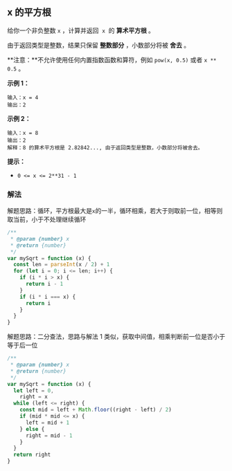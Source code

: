 ## x 的平方根

给你一个非负整数 `x` ，计算并返回  `x`  的 **算术平方根** 。

由于返回类型是整数，结果只保留 **整数部分** ，小数部分将被 **舍去** 。

**注意：**不允许使用任何内置指数函数和算符，例如 `pow(x, 0.5)` 或者 `x ** 0.5` 。

**示例 1：**

```
输入：x = 4
输出：2
```

**示例 2：**

```
输入：x = 8
输出：2
解释：8 的算术平方根是 2.82842..., 由于返回类型是整数，小数部分将被舍去。
```

**提示：**

- `0 <= x <= 2**31 - 1`

### 解法

解题思路：循环，平方根最大是`x`的一半，循环相乘，若大于则取前一位，相等则取当前，小于不处理继续循环

```js
/**
 * @param {number} x
 * @return {number}
 */
var mySqrt = function (x) {
  const len = parseInt(x / 2) + 1
  for (let i = 0; i <= len; i++) {
    if (i * i > x) {
      return i - 1
    }
    if (i * i === x) {
      return i
    }
  }
}
```

解题思路：二分查法，思路与解法 1 类似，获取中间值，相乘判断前一位是否小于等于后一位

```js
/**
 * @param {number} x
 * @return {number}
 */
var mySqrt = function (x) {
  let left = 0,
    right = x
  while (left <= right) {
    const mid = left + Math.floor((right - left) / 2)
    if (mid * mid <= x) {
      left = mid + 1
    } else {
      right = mid - 1
    }
  }
  return right
}
```
